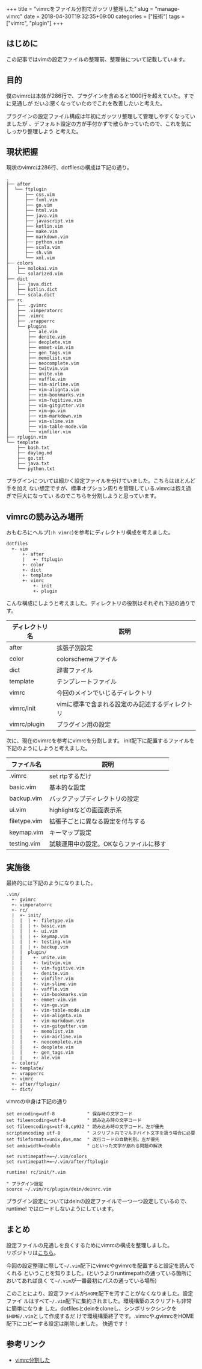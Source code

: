 +++
title = "vimrcをファイル分割でガッツリ整理した"
slug = "manage-vimrc"
date = 2018-04-30T19:32:35+09:00
categories = ["技術"]
tags = ["vimrc", "plugin"]
+++

はじめに
--------------------------------------------------------------------------------

この記事ではvimの設定ファイルの整理前、整理後について記載しています。

目的
--------------------------------------------------------------------------------

僕のvimrcは本体が286行で、プラグインを含めると1000行を超えていた。すでに見通しが
だいぶ悪くなっていたのでこれを改善したいと考えた。

プラグインの設定ファイル構成は年初にガッツリ整理して管理しやすくなっていましたが
、デフォルト設定の方が手付かずで散らかっていたので、これを気にしっかり整理しよう
と考えた。

現状把握
--------------------------------------------------------------------------------

現状のvimrcは286行、dotfilesの構成は下記の通り。

    .
    ├── after
    │  └── ftplugin
    │      ├── css.vim
    │      ├── fxml.vim
    │      ├── go.vim
    │      ├── html.vim
    │      ├── java.vim
    │      ├── javascript.vim
    │      ├── kotlin.vim
    │      ├── make.vim
    │      ├── markdown.vim
    │      ├── python.vim
    │      ├── scala.vim
    │      ├── sh.vim
    │      └── xml.vim
    ├── colors
    │   ├── molokai.vim
    │   └── solarized.vim
    ├── dict
    │   ├── java.dict
    │   ├── kotlin.dict
    │   └── scala.dict
    ├── rc
    │   ├── .gvimrc
    │   ├── .vimperatorrc
    │   ├── .vimrc
    │   ├── .vrapperrc
    │   └── plugins
    │       ├── ale.vim
    │       ├── denite.vim
    │       ├── deoplete.vim
    │       ├── emmet-vim.vim
    │       ├── gen_tags.vim
    │       ├── memolist.vim
    │       ├── neocomplete.vim
    │       ├── twitvim.vim
    │       ├── unite.vim
    │       ├── vaffle.vim
    │       ├── vim-airline.vim
    │       ├── vim-alignta.vim
    │       ├── vim-bookmarks.vim
    │       ├── vim-fugitive.vim
    │       ├── vim-gitgutter.vim
    │       ├── vim-go.vim
    │       ├── vim-markdown.vim
    │       ├── vim-slime.vim
    │       ├── vim-table-mode.vim
    │       └── vimfiler.vim
    ├── rplugin.vim
    └── template
        ├── bash.txt
        ├── daylog.md
        ├── go.txt
        ├── java.txt
        └── python.txt

プラグインについては細かく設定ファイルを分けていました。こちらはほとんど手を加え
ない想定ですが、標準オプション周りを管理している.vimrcは抱え過ぎで巨大になってい
るのでこちらを分割しようと思っています。

vimrcの読み込み場所
--------------------------------------------------------------------------------

おもむろにヘルプ(`:h vimrc`)を参考にディレクトリ構成を考えました。

    dotfiles
      +- vim
          +- after
          |   +- ftplugin
          +- color
          +- dict
          +- template
          +- vimrc
              +- init
              +- plugin

こんな構成にしようと考えました。ディレクトリの役割はそれぞれ下記の通りです。

| ディレクトリ名 | 説明                                            |
|----------------|-------------------------------------------------|
| after          | 拡張子別設定                                    |
| color          | colorschemeファイル                             |
| dict           | 辞書ファイル                                    |
| template       | テンプレートファイル                            |
| vimrc          | 今回のメインでいじるディレクトリ                |
| vimrc/init     | vimに標準で含まれる設定のみ記述するディレクトリ |
| vimrc/plugin   | プラグイン用の設定                              |

次に、現在のvimrcを参考にvimrcを分割します。
init配下に配置するファイルを下記のようにしようと考えました。

| ファイル名   | 説明                                   |
|--------------|----------------------------------------|
| .vimrc       | set rtpするだけ                        |
| basic.vim    | 基本的な設定                           |
| backup.vim   | バックアップディレクトリの設定         |
| ui.vim       | highlightなどの画面表示系              |
| filetype.vim | 拡張子ごとに異なる設定を付与する       |
| keymap.vim   | キーマップ設定                         |
| testing.vim  | 試験運用中の設定。OKならファイルに移す |

実施後
--------------------------------------------------------------------------------

最終的には下記のようになりました。


    .vim/
      +- gvimrc
      +- vimperatorrc
      +- rc/
      |  +- init/
      |  |  | +- filetype.vim
      |  |  | +- basic.vim
      |  |  | +- ui.vim
      |  |  | +- keymap.vim
      |  |  | +- testing.vim
      |  |  | +- backup.vim
      |  |  plugin/
      |  |    +- unite.vim
      |  |    +- twitvim.vim
      |  |    +- vim-fugitive.vim
      |  |    +- denite.vim
      |  |    +- vimfiler.vim
      |  |    +- vim-slime.vim
      |  |    +- vaffle.vim
      |  |    +- vim-bookmarks.vim
      |  |    +- emmet-vim.vim
      |  |    +- vim-go.vim
      |  |    +- vim-table-mode.vim
      |  |    +- vim-alignta.vim
      |  |    +- vim-markdown.vim
      |  |    +- vim-gitgutter.vim
      |  |    +- memolist.vim
      |  |    +- vim-airline.vim
      |  |    +- neocomplete.vim
      |  |    +- deoplete.vim
      |  |    +- gen_tags.vim
      |  |    +- ale.vim
      +- colors/
      +- template/
      +- vrapperrc
      +- vimrc
      +- after/ftplugin/
      +- dict/

vimrcの中身は下記の通り

```vimrc
set encoding=utf-8            " 保存時の文字コード
set fileencoding=utf-8        " 読み込み時の文字コード
set fileencodings=utf-8,cp932 " 読み込み時の文字コード。左が優先
scriptencoding utf-8          " スクリプト内でマルチバイト文字を扱う場合に必要
set fileformats=unix,dos,mac  " 改行コードの自動判別。左が優先
set ambiwidth=double          " □といった文字が崩れる問題の解決

set runtimepath+=~/.vim/colors
set runtimepath+=~/.vim/after/ftplugin

runtime! rc/init/*.vim

" プラグイン設定
source ~/.vim/rc/plugin/dein/deinrc.vim
```

プラグイン設定についてはdeinの設定ファイルで一つ一つ設定しているので、runtime!
ではロードしないようにしています。

まとめ
--------------------------------------------------------------------------------

設定ファイルの見通しを良くするためにvimrcの構成を整理しました。  
リポジトリは[こちら](https://github.com/jiro4989/dotfiles)。

今回の設定整理に際して`~/.vim`配下にvimrcやgvimrcを配置すると設定を読んでくれる
ということを知りました。(というよりruntimepathの通っている箇所においてあれば良く
て`~/.vim`が一番最初にパスの通っている場所)

このことにより、設定ファイルが`$HOME`配下を汚すことがなくなりました。設定ファイ
ルはすべて`~/.vim`配下に集約されました。環境構築のスクリプトも非常に簡単になりま
した。dotfilesとdeinをcloneし、シンボリックシンクを`$HOME/.vim`として作成するだ
けで環境構築終了です。.vimrcや.gvimrcをHOME配下にコピーする設定は削除しました。
快適です！

参考リンク
--------------------------------------------------------------------------------

- [vimrc分割した](http://wakame.hatenablog.jp/entry/2014/09/05/085345)
